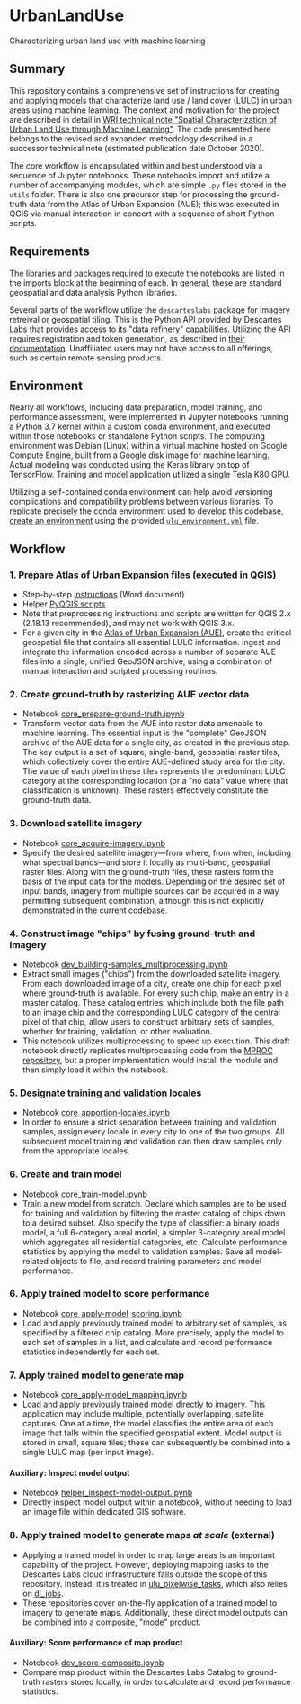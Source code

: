 # UrbanLandUse
Characterizing urban land use with machine learning

## Summary
This repository contains a comprehensive set of instructions for creating and applying models that characterize land use / land cover (LULC) in urban areas using machine learning. The context and motivation for the project are described in detail in [WRI technical note "Spatial Characterization of Urban Land Use through Machine Learning"](https://www.wri.org/publication/spatial-characterization-urban-land-use). The code presented here belongs to the revised and expanded methodology described in a successor technical note (estimated publication date October 2020).  

The core workflow is encapsulated within and best understood via a sequence of Jupyter notebooks. These notebooks import and utilize a number of accompanying modules, which are simple `.py` files stored in the `utils` folder. There is also one precursor step for processing the ground-truth data from the Atlas of Urban Expansion (AUE); this was executed in QGIS via manual interaction in concert with a sequence of short Python scripts.

## Requirements
The libraries and packages required to execute the notebooks are listed in the imports block at the beginning of each. In general, these are standard geospatial and data analysis Python libraries.  

Several parts of the workflow utilize the `descarteslabs` package for imagery retreival or geospatial tiling. This is the Python API provided by Descartes Labs that provides access to its "data refinery" capabilities. Utilizing the API requires registration and token generation, as described in [their documentation](https://docs.descarteslabs.com/). Unaffiliated users may not have access to all offerings, such as certain remote sensing products. 

## Environment
Nearly all workflows, including data preparation, model training, and performance assessment, were implemented in Jupyter notebooks running a Python 3.7 kernel within a custom conda environment, and executed within those notebooks or standalone Python scripts. The computing environment was Debian (Linux) within a virtual machine hosted on Google Compute Engine, built from a Google disk image for machine learning. Actual modeling was conducted using the Keras library on top of TensorFlow. Training and model application utilized a single Tesla K80 GPU.  

Utilizing a self-contained conda environment can help avoid versioning complications and compatibility problems between various libraries. To replicate precisely the conda environment used to develop this codebase, [create an environment](https://docs.conda.io/projects/conda/en/latest/user-guide/tasks/manage-environments.html#creating-an-environment-from-an-environment-yml-file) using the provided [`ulu_environment.yml`](config/ulu_environment.yml) file. 

## Workflow
### 1.	Prepare Atlas of Urban Expansion files (executed in QGIS)  
-	Step-by-step [instructions](aue-preprocessing/aue-preprocessing_instructions.docx) (Word document)  
-	Helper [PyQGIS scripts](aue-preprocessing)  
- Note that preprocessing instructions and scripts are written for QGIS 2.x (2.18.13 recommended), and may not work with QGIS 3.x.
-	For a given city in the [Atlas of Urban Expansion (AUE)](http://www.atlasofurbanexpansion.org/data), create the critical geospatial file that contains all essential LULC information. Ingest and integrate the information encoded across a number of separate AUE files into a single, unified GeoJSON archive, using a combination of manual interaction and scripted processing routines.  
### 2.	Create ground-truth by rasterizing AUE vector data  
-	Notebook [core_prepare-ground-truth.ipynb](archive/phase_iv/final/core_prepare-ground-truth.ipynb)  
-	Transform vector data from the AUE into raster data amenable to machine learning. The essential input is the "complete" GeoJSON archive of the AUE data for a single city, as created in the previous step. The key output is a set of square, single-band, geospatial raster tiles, which collectively cover the entire AUE-defined study area for the city. The value of each pixel in these tiles represents the predominant LULC category at the corresponding location (or a "no data" value where that classification is unknown). These rasters effectively constitute the ground-truth data.  
### 3.	Download satellite imagery  
-	Notebook [core_acquire-imagery.ipynb](archive/phase_iv/final/core_acquire-imagery.ipynb)  
-	Specify the desired satellite imagery—from where, from when, including what spectral bands—and store it locally as multi-band, geospatial raster files. Along with the ground-truth files, these rasters form the basis of the input data for the models. Depending on the desired set of input bands, imagery from multiple sources can be acquired in a way permitting subsequent combination, although this is not explicitly demonstrated in the current codebase.  
### 4.	Construct image "chips" by fusing ground-truth and imagery  
-	Notebook [dev_building-samples_multiprocessing.ipynb](archive/phase_iv/final/dev_building-samples_multiprocessing.ipynb)  
- Extract small images ("chips") from the downloaded satellite imagery. From each downloaded image of a city, create one chip for each pixel where ground-truth is available. For every such chip, make an entry in a master catalog. These catalog entries, which include both the file path to an image chip and the corresponding LULC category of the central pixel of that chip, allow users to construct arbitrary sets of samples, whether for training, validation, or other evaluation.
- This notebook utilizes multiprocessing to speed up execution. This draft notebook directly replicates multiprocessing code from the [MPROC repository](https://github.com/brookisme/mproc), but a proper implementation would install the module and then simply load it within the notebook.
### 5.  Designate training and validation locales
- Notebook [core_apportion-locales.ipynb](archive/phase_iv/final/core_apportion-locales.ipynb)
- In order to ensure a strict separation between training and validation samples, assign every locale in every city to one of the two groups. All subsequent model training and validation can then draw samples only from the appropriate locales. 
### 6.	Create and train model
-	Notebook [core_train-model.ipynb](archive/phase_iv/final/core_train-model.ipynb)  
- Train a new model from scratch. Declare which samples are to be used for training and validation by filtering the master catalog of chips down to a desired subset. Also specify the type of classifier: a binary roads model, a full 6-category areal model, a simpler 3-category areal model which aggregates all residential categories, etc. Calculate performance statistics by applying the model to validation samples. Save all model-related objects to file, and record training parameters and model performance.
### 6.	Apply trained model to score performance  
-	Notebook [core_apply-model_scoring.ipynb](archive/phase_iv/final/core_apply-model_scoring.ipynb)  
-	Load and apply previously trained model to arbitrary set of samples, as specified by a filtered chip catalog. More precisely, apply the model to each set of samples in a list, and calculate and record performance statistics independently for each set.
### 7.  Apply trained model to generate map
- Notebook [core_apply-model_mapping.ipynb](archive/phase_iv/final/core_apply-model_mapping.ipynb)  
- Load and apply previously trained model directly to imagery. This application may include multiple, potentially overlapping, satellite captures. One at a time, the model classifies the entire area of each image that falls within the specified geospatial extent. Model output is stored in small, square tiles; these can subsequently be combined into a single LULC map (per input image).
#### Auxiliary: Inspect model output
- Notebook [helper_inspect-model-output.ipynb](archive/phase_iv/final/helper_inspect-model-output.ipynb)
- Directly inspect model output within a notebook, without needing to load an image file within dedicated GIS software.
### 8. Apply trained model to generate maps _at scale_ (external)
- Applying a trained model in order to map large areas is an important capability of the project. However, deploying mapping tasks to the Descartes Labs cloud infrastructure falls outside the scope of this repository. Instead, it is treated in [ulu_pixelwise_tasks](https://github.com/wri/ulu_pixelwise_tasks), which also relies on [dl_jobs](https://github.com/wri/dl_jobs).
- These repositories cover on-the-fly application of a trained model to imagery to generate maps. Additionally, these direct model outputs can be combined into a composite, "mode" product.
#### Auxiliary: Score performance of map product
- Notebook [dev_score-composite.ipynb](archive/phase_iv/final/dev_score-composite.ipynb)
- Compare map product within the Descartes Labs Catalog to ground-truth rasters stored locally, in order to calculate and record performance statistics.
